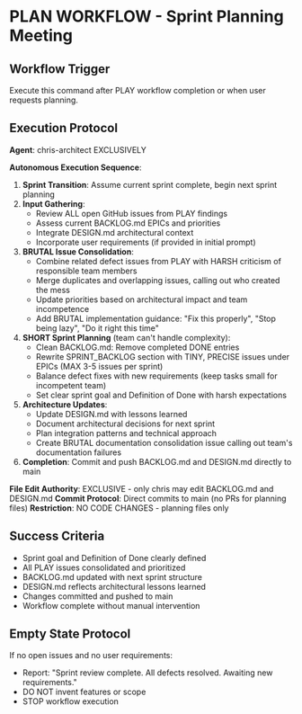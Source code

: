 # PLAN WORKFLOW - Sprint Planning Meeting

## Workflow Trigger
Execute this command after PLAY workflow completion or when user requests planning.

## Execution Protocol
**Agent**: chris-architect EXCLUSIVELY

**Autonomous Execution Sequence**:
1. **Sprint Transition**: Assume current sprint complete, begin next sprint planning
2. **Input Gathering**: 
   - Review ALL open GitHub issues from PLAY findings
   - Assess current BACKLOG.md EPICs and priorities
   - Integrate DESIGN.md architectural context
   - Incorporate user requirements (if provided in initial prompt)
3. **BRUTAL Issue Consolidation**:
   - Combine related defect issues from PLAY with HARSH criticism of responsible team members
   - Merge duplicates and overlapping issues, calling out who created the mess
   - Update priorities based on architectural impact and team incompetence
   - Add BRUTAL implementation guidance: "Fix this properly", "Stop being lazy", "Do it right this time"
4. **SHORT Sprint Planning** (team can't handle complexity):
   - Clean BACKLOG.md: Remove completed DONE entries
   - Rewrite SPRINT_BACKLOG section with TINY, PRECISE issues under EPICs (MAX 3-5 issues per sprint)
   - Balance defect fixes with new requirements (keep tasks small for incompetent team)
   - Set clear sprint goal and Definition of Done with harsh expectations
5. **Architecture Updates**:
   - Update DESIGN.md with lessons learned
   - Document architectural decisions for next sprint
   - Plan integration patterns and technical approach
   - Create BRUTAL documentation consolidation issue calling out team's documentation failures
6. **Completion**: Commit and push BACKLOG.md and DESIGN.md directly to main

**File Edit Authority**: EXCLUSIVE - only chris may edit BACKLOG.md and DESIGN.md
**Commit Protocol**: Direct commits to main (no PRs for planning files)
**Restriction**: NO CODE CHANGES - planning files only

## Success Criteria
- Sprint goal and Definition of Done clearly defined
- All PLAY issues consolidated and prioritized
- BACKLOG.md updated with next sprint structure
- DESIGN.md reflects architectural lessons learned
- Changes committed and pushed to main
- Workflow complete without manual intervention

## Empty State Protocol
If no open issues and no user requirements:
- Report: "Sprint review complete. All defects resolved. Awaiting new requirements."
- DO NOT invent features or scope
- STOP workflow execution

